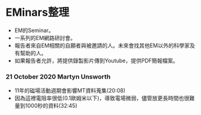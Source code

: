 # EMinars整理
+ EM的Seminar。
+ 一系列的EM網路研討會。
+ 報告者來自EM相關的自願者與被邀請的人。未來會找其他EM以外的科學家及有幫助的人。
+ 如果報告者允許，將提供錄製影片傳到Youtube，提供PDF簡報檔案。

### 21 October 2020 Martyn Unsworth
+ 11年的磁場活動週期會影響MT資料蒐集(20:08)
+ 因為這裡電阻率很低(0.1歐姆米以下)，導致電場微弱，儘管放更長時間也很難量到1000秒的資料(32:45)
